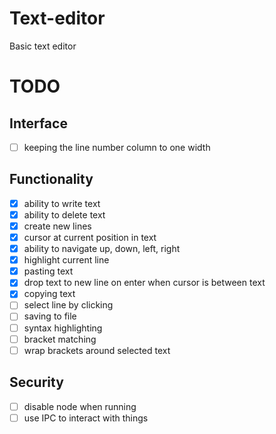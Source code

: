 # Text-editor
Basic text editor

# TODO

## Interface

- [ ] keeping the line number column to one width

## Functionality

- [x] ability to write text
- [x] ability to delete text
- [x] create new lines
- [x] cursor at current position in text
- [x] ability to navigate up, down, left, right
- [x] highlight current line
- [x] pasting text
- [x] drop text to new line on enter when cursor is between text
- [x] copying text
- [ ] select line by clicking
- [ ] saving to file
- [ ] syntax highlighting
- [ ] bracket matching
- [ ] wrap brackets around selected text

## Security

- [ ] disable node when running
- [ ] use IPC to interact with things